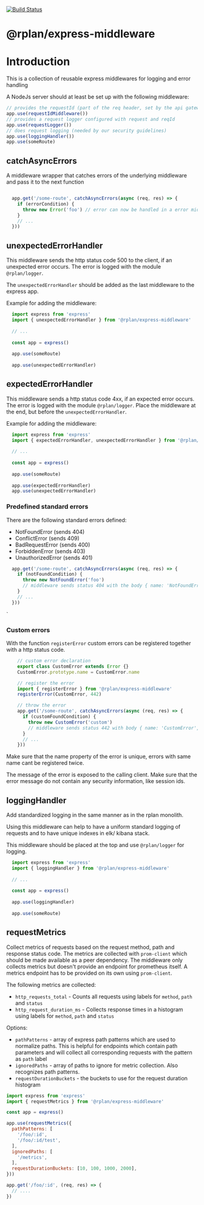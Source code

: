[![Build Status](https://travis-ci.org/actano/rplan-express-middleware.svg?branch=master)](https://travis-ci.org/actano/rplan-express-middleware)

@rplan/express-middleware
================

# Introduction

This is a collection of reusable express middlewares for logging and error handling

A NodeJs server should at least be set up with the following middleware: 
```javascript
// provides the requestId (part of the req header, set by the api gateway)
app.use(requestIdMiddleware())
// provides a request logger configured with request and reqId
app.use(requestLogger())
// does request logging (needed by our security guidelines)
app.use(loggingHandler())
app.use(someRoute)
```

## catchAsyncErrors

A middleware wrapper that catches errors of the underlying middleware 
and pass it to the next function

```javascript

  app.get('/some-route', catchAsyncErrors(async (req, res) => {
    if (errorCondition) {
      throw new Error('foo') // error can now be handled in a error middleware
    }
    // ...
  }))

```


## unexpectedErrorHandler

This middleware sends the http status code 500 to the client, if an unexpected error occurs.
The error is logged with the module `@rplan/logger`.

The `unexpectedErrorHandler` should be added as the last middleware to the express app.

Example for adding the middleware:

```javascript
  import express from 'express'
  import { unexpectedErrorHandler } from '@rplan/express-middleware'
  
  // ...
  
  const app = express()
  
  app.use(someRoute)
  
  app.use(unexpectedErrorHandler)

```

## expectedErrorHandler

This middleware sends a http status code 4xx, if an expected error occurs.
The error is logged with the module `@rplan/logger`.
Place the middleware at the end, but before the `unexpectedErrorHandler`.

Example for adding the middleware:

```javascript
  import express from 'express'
  import { expectedErrorHandler, unexpectedErrorHandler } from '@rplan/express-middleware'
  
  // ...
  
  const app = express()
  
  app.use(someRoute)
  
  app.use(expectedErrorHandler)
  app.use(unexpectedErrorHandler)

```

### Predefined standard errors

There are the following standard errors defined:

- NotFoundError (sends 404)
- ConflictError (sends 409)
- BadRequestError (sends 400)
- ForbiddenError (sends 403)
- UnauthorizedError (sends 401)

```javascript
  app.get('/some-route', catchAsyncErrors(async (req, res) => {
    if (notFoundCondition) {
      throw new NotFoundError('foo') 
      // middleware sends status 404 with the body { name: 'NotFoundError', message: 'foo' }
    }
    // ...
  }))
```
`
### Custom errors

With the function `registerError` custom errors can be registered together with a http status code.

```javascript
    // custom error declaration
    export class CustomError extends Error {}
    CustomError.prototype.name = CustomError.name

    // register the error
    import { registerError } from '@rplan/express-middleware'
    registerError(CustomError, 442)

    // throw the error
    app.get('/some-route', catchAsyncErrors(async (req, res) => {
      if (customFoundCondition) {
        throw new CustomError('custom') 
        // middleware sends status 442 with body { name: 'CustomError', message: 'custom' }
      }
      // ...
    }))
```

Make sure that the name property of the error is unique, errors with same name cant be registered
twice. 

The message of the error is exposed to the calling client. Make sure that the error message 
do not contain any security information, like session ids. 

## loggingHandler

Add standardized logging in the same manner as in the rplan monolith. 

Using this middleware can help to have a uniform standard logging of requests 
and to have unique indexes in elk/ kibana stack.

This middleware should be placed at the top and use `@rplan/logger` for logging.

 
```javascript
  import express from 'express'
  import { loggingHandler } from '@rplan/express-middleware'
  
  // ...
  
  const app = express()
  
  app.use(loggingHandler)
  
  app.use(someRoute)

```

## requestMetrics

Collect metrics of requests based on the request method, path and response status code. The metrics
are collected with `prom-client` which should be made available as a peer dependency. The middleware
only collects metrics but doesn't provide an endpoint for prometheus itself. A metrics endpoint has
to be provided on its own using `prom-client`.

The following metrics are collected:
* `http_requests_total` - Counts all requests using labels for `method`, `path` and `status`
* `http_request_duration_ms` - Collects response times in a histogram using labels for `method`, 
  `path` and `status`
  
Options:
* `pathPatterns` - array of express path patterns which are used to normalize paths. This is helpful
  for endpoints which contain path parameters and will collect all corresponding requests with the
  pattern as `path` label
* `ignoredPaths` - array of paths to ignore for metric collection. Also recognizes path patterns.
* `requestDurationBuckets` - the buckets to use for the request duration histogram

```javascript
import express from 'express'
import { requestMetrics } from '@rplan/express-middleware'

const app = express()

app.use(requestMetrics({
  pathPatterns: [
    '/foo/:id',
    '/foo/:id/test',
  ],
  ignoredPaths: [
    '/metrics',
  ],
  requestDurationBuckets: [10, 100, 1000, 2000],
}))

app.get('/foo/:id', (req, res) => {
  // ....
})
```
